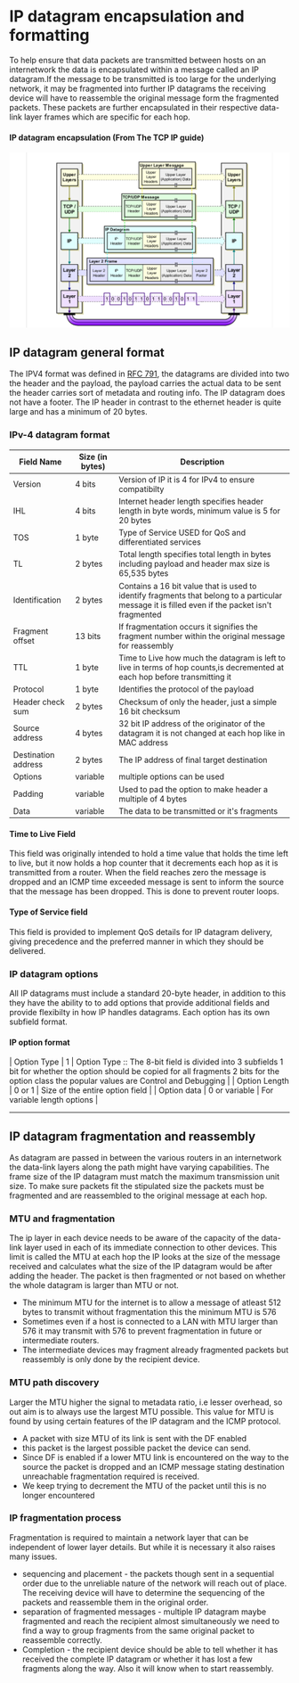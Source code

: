 # IP datagram encapsulation and formatting

To help ensure that data packets are transmitted between hosts on an internetwork the data
is encapsulated within a message called an IP datagram.If the message to be transmitted is
too large for the underlying network, it may be fragmented into further IP datagrams the 
receiving device will have to reassemble the original message form the fragmented packets.
These packets are further encapsulated in their respective data-link layer frames which are
specific for each hop.

#### IP datagram encapsulation (From The TCP IP guide)
![IP datagram encapsulation](ip_datagram_encapsulation.png)

## IP datagram general format

The IPV4 format was defined in [RFC 791](https://tools.ietf.org/html/rfc791), the datagrams
are divided into two the header and the payload, the payload carries the actual data to be 
sent the header carries sort of metadata and routing info. The IP datagram does not have 
a footer. The IP header in contrast to the ethernet header is quite large and has a minimum
of 20 bytes.

### IPv-4 datagram format

| Field Name 	| Size (in bytes) 	| Description 					|
|---		|---			|--						|
| Version 	| 4 bits		| Version of IP it is 4 for IPv4 to ensure compatibilty|
| IHL		| 4 bits		| Internet header length specifies header length in byte words, minimum value is 5 for 20 bytes |
| TOS		| 1 byte		| Type of Service USED for QoS and differentiated services|
| TL		| 2 bytes		| Total length specifies total length in bytes including payload and header max size is 65,535 bytes |
| Identification | 2 bytes		| Contains  a 16 bit value that is used to identify fragments that belong to a particular message it is filled even if the packet isn't fragmented| Flags 	| 3 bits	| DF (Option to disable fragmentation) MF (more fragments are yet to come, set to zero for last fragment and unfragmented datagrams) and the other bit is reserved |
| Fragment offset | 13 bits	| If fragmentation occurs it signifies the fragment number within the original message for reassembly |
| TTL	| 1 byte | Time to Live how much the datagram is left to live in terms of hop counts,is decremented at each hop before transmitting it|
| Protocol | 1 byte | Identifies the protocol of the payload |
| Header check sum | 2 bytes | Checksum of only the header, just a simple 16 bit checksum |
| Source address | 4 bytes | 32 bit IP address of the originator of the datagram it is not changed at each hop like in MAC address |
| Destination address | 2 bytes | The IP address of final target destination |
| Options | variable | multiple options can be used |
| Padding | variable | Used to pad the option to make header a multiple of 4 bytes |
| Data | variable | The data to be transmitted or it's fragments|

#### Time to Live Field

This field was originally intended to hold a time value that holds the time left to live, but
it now holds a hop counter that it decrements each hop as it is transmitted from a router.
When the field reaches zero the message is dropped and an ICMP time exceeded message is sent
to inform the source that the message has been dropped. This is done to prevent router loops.

#### Type of Service field

This field is provided to implement QoS details for IP datagram delivery, giving precedence 
and the preferred manner in which they should be delivered.

### IP datagram options

All IP datagrams must include a standard 20-byte header, in addition to this they have the
ability to to add options that provide additional fields and provide flexibilty in how IP 
handles datagrams. Each option has its own subfield format.

#### IP option format

| Option Type | 1 | Option Type :: The 8-bit field is divided into 3 subfields 1 bit for whether the option should be copied for all fragments 2 bits for the option class the popular values are Control and Debugging |
| Option Length | 0 or 1 	|	Size of the entire option field |
| Option data	| 0 or variable |  	For variable length options	|

---

## IP datagram fragmentation and reassembly

As datagram are passed in between the various routers in an internetwork the data-link layers
along the path might have varying capabilities. The frame size of the IP datagram must match
the maximum transmission unit size. To make sure packets fit the stipulated size the packets
must be fragmented and are reassembled to the original message at each hop.

### MTU and fragmentation

The ip layer in each device needs to be aware of the capacity of the data-link layer used in
each of its immediate connection to other devices. This limit is called the MTU at each hop
the IP looks at the size of the message received and calculates what the size of the IP datagram would be after adding the header. The packet is then fragmented or not based on whether 
the whole datagram is larger than MTU or not.

* The minimum MTU for the internet is to allow a message of atleast 512 bytes to transmit without fragmentation this the minimum MTU is 576
* Sometimes even if a host is connected to a LAN with MTU larger than 576 it may transmit with 576 to prevent fragmentation in future or intermediate routers.
* The intermediate devices may fragment already fragmented packets but reassembly is only done by the recipient device.

### MTU path discovery 

Larger the MTU higher the signal to metadata ratio, i.e lesser overhead, so out aim is to 
always use the largest MTU possible. This value for MTU is found by using certain features
of the IP datagram and the ICMP protocol.

* A packet with size MTU of its link is sent with the DF enabled
* this packet is the largest possible packet the device can send.
* Since DF is enabled if a lower MTU link is encountered on the way to the source the packet is dropped and an ICMP message stating destination unreachable fragmentation required is received.
* We keep trying to decrement the MTU of the packet until this is no longer encountered


### IP fragmentation process

Fragmentation is required to maintain a network layer that can be independent of lower layer
details. But while it is necessary it also raises many issues.

* sequencing and placement - the packets though sent in a sequential order due to the unreliable nature of the network will reach out of place. The receiving device will have to determine the sequencing of the packets and reassemble them in the original order.
* separation of fragmented messages - multiple IP datagram maybe fragmented and reach the recipient almost simultaneously we need to find a way to group fragments from the same original packet to reassemble correctly.
* Completion - the recipient device should be able to tell whether it has received the complete IP datagram or whether it has lost a few fragments along the way. Also it will know when to start reassembly.
